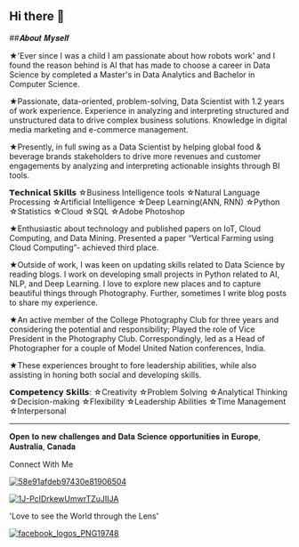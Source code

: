 ## Hi there 👋

##𝑨𝒃𝒐𝒖𝒕 𝑴𝒚𝒔𝒆𝒍𝒇

★'Ever since I was a child I am passionate about how robots work' and I found the reason behind is AI that has made to choose a career in Data Science by completed a Master's in Data Analytics and Bachelor in Computer Science.

★Passionate, data-oriented, problem-solving, Data Scientist with 1.2 years of work experience. Experience in analyzing and interpreting structured and unstructured data to drive complex business solutions. Knowledge in digital media marketing and e-commerce management.

★Presently, in full swing as a Data Scientist by helping global food & beverage brands stakeholders to drive more revenues and customer engagements by analyzing and interpreting actionable insights through BI tools.

𝗧𝗲𝗰𝗵𝗻𝗶𝗰𝗮𝗹 𝗦𝗸𝗶𝗹𝗹𝘀
☆Business Intelligence tools
☆Natural Language Processing
☆Artificial Intelligence
☆Deep Learning(ANN, RNN)
☆Python
☆Statistics
☆Cloud
☆SQL
☆Adobe Photoshop

★Enthusiastic about technology and published papers on IoT, Cloud Computing, and Data Mining. Presented a paper “Vertical Farming using Cloud Computing”- achieved third place.

★Outside of work, I was keen on updating skills related to Data Science by reading blogs. I work on developing small projects in Python related to AI, NLP, and Deep Learning. I love to explore new places and to capture beautiful things through Photography. Further, sometimes I write blog posts to share my experience.

★An active member of the College Photography Club for three years and considering the potential and responsibility; Played the role of Vice President in the Photography Club. Correspondingly, led as a Head of Photographer for a couple of Model United Nation conferences, India. 

★These experiences brought to fore leadership abilities, while also assisting in honing both social and developing skills.

𝗖𝗼𝗺𝗽𝗲𝘁𝗲𝗻𝗰𝘆 𝗦𝗸𝗶𝗹𝗹𝘀: 
☆Creativity 
☆Problem Solving
☆Analytical Thinking
☆Decision-making
☆Flexibility
☆Leadership Abilities
☆Time Management
☆Interpersonal

**************************************************************
𝐎𝐩𝐞𝐧 𝐭𝐨 𝐧𝐞𝐰 𝐜𝐡𝐚𝐥𝐥𝐞𝐧𝐠𝐞𝐬 𝐚𝐧𝐝 𝐃𝐚𝐭𝐚 𝐒𝐜𝐢𝐞𝐧𝐜𝐞 𝐨𝐩𝐩𝐨𝐫𝐭𝐮𝐧𝐢𝐭𝐢𝐞𝐬 𝐢𝐧 𝐄𝐮𝐫𝐨𝐩𝐞, 𝐀𝐮𝐬𝐭𝐫𝐚𝐥𝐢𝐚, 𝐂𝐚𝐧𝐚𝐝𝐚


Connect With Me

[![58e91afdeb97430e81906504](https://user-images.githubusercontent.com/43938345/89399580-9654b500-d70a-11ea-82e1-5fb1da570606.png)](https://www.linkedin.com/in/karthik-nathan/)

[![1J-PcIDrkewUmwrTZuJIIJA](https://user-images.githubusercontent.com/43938345/89399587-981e7880-d70a-11ea-8078-c899fb2836cb.jpg)
](https://medium.com/@karthigainathan)

'Love to see the World through the Lens'

[![facebook_logos_PNG19748](https://user-images.githubusercontent.com/43938345/89400932-758d5f00-d70c-11ea-816a-4fe55f411b00.png)](https://www.facebook.com/karthigainathanphotography)
<!--
**karthigainathan/karthigainathan** is a ✨ _special_ ✨ repository because its `README.md` (this file) appears on your GitHub profile.
